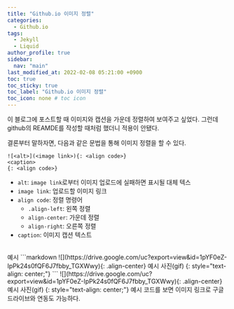 ```yaml
---
title: "Github.io 이미지 정렬"
categories:
  - Github.io
tags:
  - Jekyll
  - Liquid
author_profile: true
sidebar:
  nav: "main"
last_modified_at: 2022-02-08 05:21:00 +0900
toc: true
toc_sticky: true
toc_label: "Github.io 이미지 정렬"
toc_icon: none # toc icon
---
```

이 블로그에 포스트할 때 이미지와 캡션을 가운데 정렬하여 보여주고 싶었다. 그런데 github의 REAMDE를 작성할 때처럼 했더니 적용이 안됐다.

결론부터 말하자면, 다음과 같은 문법을 통해 이미지 정렬을 할 수 있다.

```liquid
![<alt>](<image link>){: <align code>}
<caption>
{: <align code>}
```
- `alt`: `image link`로부터 이미지 업로드에 실패하면 표시될 대체 텍스
- `image link`: 업로드할 이미지 링크
- `align code`: 정렬 명령어
  - `.align-left`: 왼쪽 정렬
  - `align-center`: 가운데 정렬
  - `align-right`: 오른쪽 정렬
- `caption`: 이미지 캡션 텍스트

<br>
예시
```markdown
![](https://drive.google.com/uc?export=view&id=1pYF0eZ-IpPk24s0fQF6J7fbby_TGXWwy){: .align-center}
예시 사진(gif)
{: style="text-align: center;"}
```
![](https://drive.google.com/uc?export=view&id=1pYF0eZ-IpPk24s0fQF6J7fbby_TGXWwy){: .align-center}
예시 사진(gif)
{: style="text-align: center;"}
예시 코드를 보면 이미지 링크로 구글 드라이브와 연동도 가능하다.